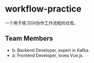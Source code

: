 # workflow-practice
一个用于练习Git协作工作流程的仓库。

## Team Members

- b: Backend Developer, expert in Kafka.
- a: Frontend Developer, loves Vue.js.

